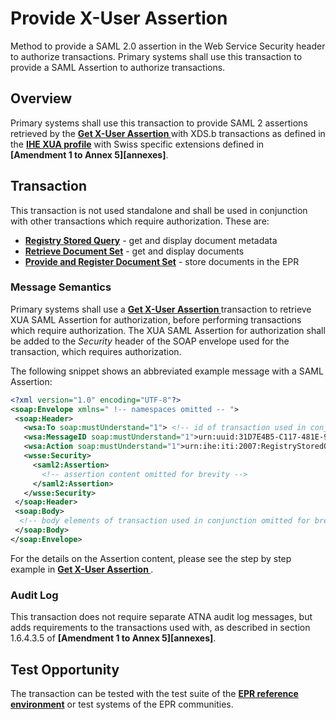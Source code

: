 # Provide X-User Assertion
Method to provide a SAML 2.0 assertion in the Web Service Security header to authorize transactions. Primary systems shall use this transaction to provide a SAML Assertion to authorize transactions.

## Overview
Primary systems shall use this transaction to provide SAML 2 assertions retrieved by the
**[Get X-User Assertion ](GetXAssertion.md)** with XDS.b transactions as defined in the **[IHE XUA profile](https://profiles.ihe.net/ITI/TF/Volume1/ch-13.html)** with Swiss specific extensions defined in  
**[Amendment 1 to Annex 5][annexes]**.   

## Transaction
This transaction is not used standalone and shall be used in conjunction with other transactions which require authorization. These are:

- **[Registry Stored Query](RegistryStoredQuery.md)** - get and display document metadata
- **[Retrieve Document Set](RetrieveDocumentSet.md)** - get and display documents
- **[Provide and Register Document Set](ProvideAndRegister.md)** - store documents in the EPR  

### Message Semantics

Primary systems shall use a **[Get X-User Assertion ](GetXAssertion.md)** transaction to retrieve XUA SAML Assertion for authorization, before performing transactions which require authorization. The XUA SAML Assertion for authorization shall be added to the *Security* header of the SOAP envelope used for the transaction, which requires authorization.  

The following snippet shows an abbreviated example message with a SAML Assertion:  

```xml linenums="1"
<?xml version="1.0" encoding="UTF-8"?>
<soap:Envelope xmlns=" !-- namespaces omitted -- ">
 <soap:Header>
   <wsa:To soap:mustUnderstand="1"> <!-- id of transaction used in conjunction --></wsa:To>
   <wsa:MessageID soap:mustUnderstand="1">urn:uuid:31D7E4B5-C117-481E-9EE1-F32849E81BF8</wsa:MessageID>
   <wsa:Action soap:mustUnderstand="1">urn:ihe:iti:2007:RegistryStoredQuery</wsa:Action>
   <wsse:Security>
     <saml2:Assertion>
       <!-- assertion content omitted for brevity -->
     </saml2:Assertion>
   </wsse:Security>
 </soap:Header>
 <soap:Body>
  <!-- body elements of transaction used in conjunction omitted for brevity -->
 </soap:Body>
</soap:Envelope>
```

For the details on the Assertion content, please see the step by step example in **[Get X-User Assertion ](GetXAssertion.md)**.

### Audit Log

This transaction does not require separate ATNA audit log messages, but adds requirements to the transactions used with, as described in section 1.6.4.3.5 of **[Amendment 1 to Annex 5][annexes]**.

## Test Opportunity

The transaction can be tested with the test suite of the **[EPR reference environment](gazelle.md)** or test systems of the EPR communities.

